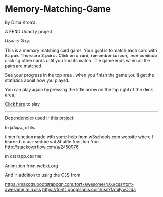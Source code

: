 # Memory-Matching-Game 
by Dima Kroma.

A FEND Udacity project

How to Play:

This is a memory matching card game. Your goal is to match each card with its pair. There are 8 pairs .
Click on a card, remember its icon, then continue clicking other cards until you find its match. The game ends when all the pairs are matched.

See your progress in the top area .
when you finish the game  you'll get the statistics about how you played.

You can play again by pressing the little arrow on the top right of the deck area.

[Click here](http://htmlpreview.github.io/?https://github.com/dimakm/Memory-Matching-Game/blob/master/index.html) to play

----------------------------------------------

Dependencies used in this project:

In js/app.js file:

  timer function made with some help from w3schools.com website where I learned to use setInterval
  Shuffle function from http://stackoverflow.com/a/2450976
  
  
In css/app.css file:

  Animation from webkit.org 

And in addition to using the CSS from  

  https://maxcdn.bootstrapcdn.com/font-awesome/4.6.1/css/font-awesome.min.css
  https://fonts.googleapis.com/css?family=Coda


